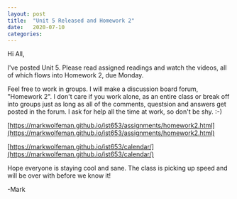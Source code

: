 ```yaml
---
layout: post
title:  "Unit 5 Released and Homework 2"
date:   2020-07-10
categories:
---
```

Hi All,

I've posted Unit 5. Please read assigned readings and watch the videos, all of which flows into Homework 2, due Monday.

Feel free to work in groups. I will make a discussion board forum, "Homework 2". I don't care if you work alone, as an entire class or break off into groups just as long as all of the comments, questsion and answers get posted in the forum. I ask for help all the time at work, so don't be shy. :-)

[https://markwolfeman.github.io/ist653/assignments/homework2.html](https://markwolfeman.github.io/ist653/assignments/homework2.html)

[https://markwolfeman.github.io/ist653/calendar/](https://markwolfeman.github.io/ist653/calendar/)

Hope everyone is staying cool and sane. The class is picking up speed and will be over with before we know it!

-Mark